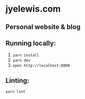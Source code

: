 # jyelewis.com
## Personal website & blog

## Running locally:
  1. `yarn install`
  2. `yarn dev`
  3. `open http://localhost:8000`

## Linting:
`yarn lint`
